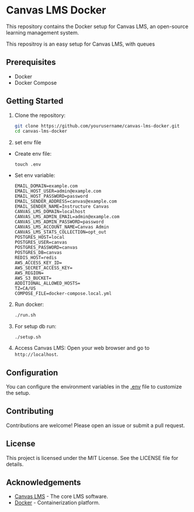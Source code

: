 # Canvas LMS Docker

This repository contains the Docker setup for Canvas LMS, an open-source learning management system.

This repositroy is an easy setup for Canvas LMS, with queues

## Prerequisites

- Docker
- Docker Compose

## Getting Started

1. Clone the repository:

   ```sh
   git clone https://github.com/yourusername/canvas-lms-docker.git
   cd canvas-lms-docker
   ```

2. set env file

- Create env file:

  ```
  touch .env
  ```

- Set env variable:

  ```
  EMAIL_DOMAIN=example.com
  EMAIL_HOST_USER=admin@example.com
  EMAIL_HOST_PASSWORD=password
  EMAIL_SENDER_ADDRESS=canvas@example.com
  EMAIL_SENDER_NAME=Instructure Canvas
  CANVAS_LMS_DOMAIN=localhost
  CANVAS_LMS_ADMIN_EMAIL=admin@example.com
  CANVAS_LMS_ADMIN_PASSWORD=password
  CANVAS_LMS_ACCOUNT_NAME=Canvas Admin
  CANVAS_LMS_STATS_COLLECTION=opt_out
  POSTGRES_HOST=local
  POSTGRES_USER=canvas
  POSTGRES_PASSWORD=canvas
  POSTGRES_DB=canvas
  REDIS_HOST=redis
  AWS_ACCESS_KEY_ID=
  AWS_SECRET_ACCESS_KEY=
  AWS_REGION=
  AWS_S3_BUCKET=
  ADDITIONAL_ALLOWED_HOSTS=
  TZ=CA/US
  COMPOSE_FILE=docker-compose.local.yml
  ```

2. Run docker:
   ```sh
   ./run.sh
   ```
3. For setup db run:

   ```
   ./setup.sh
   ```

4. Access Canvas LMS:
   Open your web browser and go to `http://localhost`.

## Configuration

You can configure the environment variables in the [.env](http://_vscodecontentref_/1) file to customize the setup.

## Contributing

Contributions are welcome! Please open an issue or submit a pull request.

## License

This project is licensed under the MIT License. See the LICENSE file for details.

## Acknowledgements

- [Canvas LMS](https://github.com/instructure/canvas-lms) - The core LMS software.
- [Docker](https://www.docker.com/) - Containerization platform.
